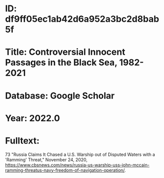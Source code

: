 # ID: df9ff05ec1ab42d6a952a3bc2d8bab5f
# Title: Controversial Innocent Passages in the Black Sea, 1982-2021
# Database: Google Scholar
# Year: 2022.0
# Fulltext:
73 "Russia Claims It Chased a U.S. Warship out of Disputed Waters with a 'Ramming' Threat," November 24, 2020, https://www.cbsnews.com/news/russia-us-warship-uss-john-mccain-ramming-threatus-navy-freedom-of-navigation-operation/.